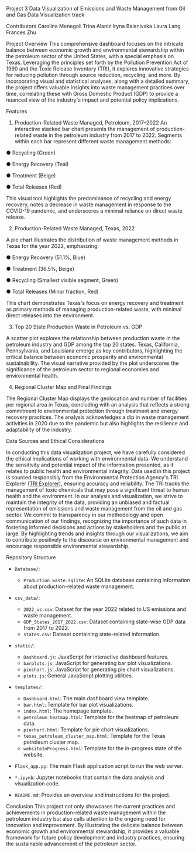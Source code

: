 Project 3
Data Visualization of Emissions and Waste Management from Oil and Gas
Data Visualization track

Contributors
Carolina Menegoli
Trina Alaniz
Iryna Balanivska
Laura Lang
Frances Zhu

Project Overview
This comprehensive dashboard focuses on the intricate balance between economic growth and 
environmental stewardship within the petroleum sector of the United States, with a special 
emphasis on Texas. Leveraging the principles set forth by the Pollution Prevention Act of 1990 
and the Toxic Release Inventory (TRI), it explores innovative strategies for reducing pollution 
through source reduction, recycling, and more. By incorporating visual and statistical analyses, 
along with a detailed summary, the project offers valuable insights into waste management 
practices over time, correlating these with Gross Domestic Product (GDP) to provide a nuanced 
view of the industry's impact and potential policy implications.

Features
1. Production-Related Waste Managed, Petroleum, 2017–2022
An interactive stacked bar chart presents the management of production-related waste in the 
petroleum industry from 2017 to 2022. Segments within each bar represent different waste 
management methods:

● Recycling (Green)

● Energy Recovery (Teal)

● Treatment (Beige)

● Total Releases (Red)


This visual tool highlights the predominance of recycling and energy recovery, notes a decrease
in waste management in response to the COVID-19 pandemic, and underscores a minimal 
reliance on direct waste release.

2. Production-Related Waste Managed, Texas, 2022
   
A pie chart illustrates the distribution of waste management methods in Texas for the year 2022,
emphasizing:

● Energy Recovery (51.1%, Blue)

● Treatment (36.5%, Beige)

● Recycling (Smallest visible segment, Green)

● Total Releases (Minor fraction, Red)

This chart demonstrates Texas's focus on energy recovery and treatment as primary methods 
of managing production-related waste, with minimal direct releases into the environment.

3. Top 20 State Production Waste in Petroleum vs. GDP
   
A scatter plot explores the relationship between production waste in the petroleum industry and 
GDP among the top 20 states. Texas, California, Pennsylvania, and Louisiana emerge as key 
contributors, highlighting the critical balance between economic prosperity and environmental 
sustainability. The visual narrative provided by the plot underscores the significance of the 
petroleum sector to regional economies and environmental health.

4. Regional Cluster Map and Final Findings
   
The Regional Cluster Map displays the geolocation and number of facilities per regional area in 
Texas, concluding with an analysis that reflects a strong commitment to environmental 
protection through treatment and energy recovery practices. The analysis acknowledges a dip in
waste management activities in 2020 due to the pandemic but also highlights the resilience and 
adaptability of the industry.



Data Sources and Ethical Considerations

In conducting this data visualization project, we have carefully considered the ethical implications of working with environmental data. We understand the sensitivity and potential impact of the information presented, as it relates to public health and environmental integrity. Data used in this project is sourced responsibly from the Environmental Protection Agency's TRI Explorer ([TRI Explorer](https://enviro.epa.gov/triexplorer/industry.html?pYear=2022&pLoc=324&pParent=TRI&pDataSet=TRIQ1)), ensuring accuracy and reliability. The TRI tracks the management of toxic chemicals that may pose a significant threat to human health and the environment. In our analysis and visualization, we strive to maintain the integrity of the data, providing an unbiased and factual representation of emissions and waste management from the oil and gas sector. We commit to transparency in our methodology and open communication of our findings, recognizing the importance of such data in fostering informed decisions and actions by stakeholders and the public at large. By highlighting trends and insights through our visualizations, we aim to contribute positively to the discourse on environmental management and encourage responsible environmental stewardship.


Repository Structure

- `Database/`: 
  - `Production_waste.sqlite`: An SQLite database containing information about production-related waste management.

- `csv_data/`: 
  - `2022_us.csv`: Dataset for the year 2022 related to US emissions and waste management.
  - `GDP_States_2017_2022.csv`: Dataset containing state-wise GDP data from 2017 to 2022.
  - `states.csv`: Dataset containing state-related information.

- `static/`: 
  - `Dashboard.js`: JavaScript for interactive dashboard features.
  - `barplots.js`: JavaScript for generating bar plot visualizations.
  - `piechart.js`: JavaScript for generating pie chart visualizations.
  - `plots.js`: General JavaScript plotting utilities.

- `templates/`: 
  - `Dashboard.html`: The main dashboard view template.
  - `bar.html`: Template for bar plot visualizations.
  - `index.html`: The homepage template.
  - `petroleum_heatmap.html`: Template for the heatmap of petroleum data.
  - `piechart.html`: Template for pie chart visualizations.
  - `texas_petroleum_cluster_map.html`: Template for the Texas petroleum cluster map.
  - `websiteInProgress.html`: Template for the in-progress state of the website.

- `Flask_app.py`: The main Flask application script to run the web server.
- `*.ipynb`: Jupyter notebooks that contain the data analysis and visualization code.
- `README.md`: Provides an overview and instructions for the project.


Conclusion
This project not only showcases the current practices and achievements in production-related 
waste management within the petroleum industry but also calls attention to the ongoing need for
innovation and improvement. By illustrating the delicate balance between economic growth and 
environmental stewardship, it provides a valuable framework for future policy development and 
industry practices, ensuring the sustainable advancement of the petroleum sector.
